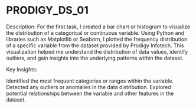 # PRODIGY_DS_01
Description: For the first task, I created a bar chart or histogram to visualize the distribution of a categorical or continuous variable. Using Python and libraries such as Matplotlib or Seaborn, I plotted the frequency distribution of a specific variable from the dataset provided by Prodigy Infotech. This visualization helped me understand the distribution of data values, identify outliers, and gain insights into the underlying patterns within the dataset.

Key Insights:

Identified the most frequent categories or ranges within the variable.
Detected any outliers or anomalies in the data distribution.
Explored potential relationships between the variable and other features in the dataset.

